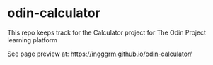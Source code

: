 # odin-calculator
This repo keeps track for the Calculator project for The Odin Project learning platform

See page preview at: https://ingggrm.github.io/odin-calculator/
